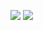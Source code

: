 [![](https://images.microbadger.com/badges/commit/hidgweb/node-chromium.svg)](https://microbadger.com/images/hidgweb/node-chromium "commit hash")
[![](https://img.shields.io/docker/build/hidgweb/node-chromium.svg)](https://img.shields.io/docker/build/hidgweb/node-chromium "build status")
